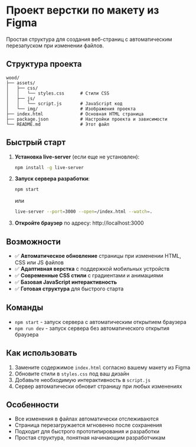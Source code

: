 # Проект верстки по макету из Figma

Простая структура для создания веб-страниц с автоматическим перезапуском при изменении файлов.

## Структура проекта

```
wood/
├── assets/
│   ├── css/
│   │   └── styles.css      # Стили CSS
│   ├── js/
│   │   └── script.js       # JavaScript код
│   └── img/                # Изображения проекта
├── index.html              # Основная HTML страница
├── package.json            # Настройки проекта и зависимости
└── README.md               # Этот файл
```

## Быстрый старт

1. **Установка live-server** (если еще не установлен):
   ```bash
   npm install -g live-server
   ```

2. **Запуск сервера разработки**:
   ```bash
   npm start
   ```
   или
   ```bash
   live-server --port=3000 --open=/index.html --watch=.
   ```

3. **Откройте браузер** по адресу: http://localhost:3000

## Возможности

- ✅ **Автоматическое обновление** страницы при изменении HTML, CSS или JS файлов
- ✅ **Адаптивная верстка** с поддержкой мобильных устройств
- ✅ **Современные CSS стили** с градиентами и анимациями
- ✅ **Базовая JavaScript интерактивность**
- ✅ **Готовая структура** для быстрого старта

## Команды

- `npm start` - запуск сервера с автоматическим открытием браузера
- `npm run dev` - запуск сервера без автоматического открытия браузера

## Как использовать

1. Замените содержимое `index.html` согласно вашему макету из Figma
2. Обновите стили в `styles.css` под ваш дизайн
3. Добавьте необходимую интерактивность в `script.js`
4. Сервер автоматически обновит страницу при любых изменениях

## Особенности

- Все изменения в файлах автоматически отслеживаются
- Страница перезагружается мгновенно после сохранения
- Подходит для быстрого прототипирования и разработки
- Простая структура, понятная начинающим разработчикам

